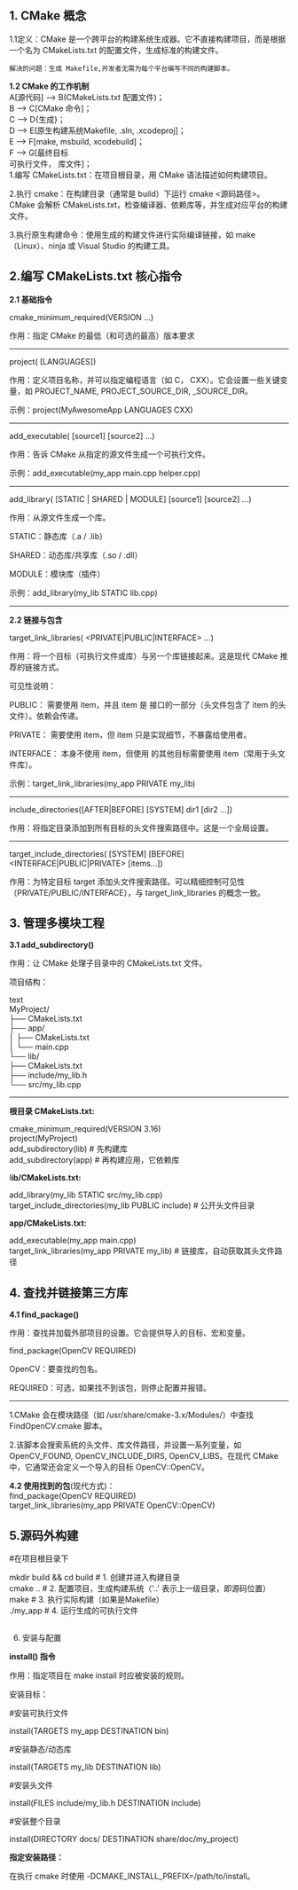 ## 1. CMake 概念  

1.1定义：CMake 是一个跨平台的构建系统生成器。它不直接构建项目，而是根据一个名为 CMakeLists.txt 的配置文件，生成标准的构建文件。

    解决的问题：生成 Makefile,开发者无需为每个平台编写不同的构建脚本。

**1.2 CMake 的工作机制**  
    A[源代码] --> B(CMakeLists.txt 配置文件)；  
    B --> C[CMake 命令]；  
    C --> D{生成}；  
    D --> E[原生构建系统Makefile, .sln, .xcodeproj]；  
    E --> F[make, msbuild, xcodebuild]；  
    F --> G[最终目标<br>可执行文件， 库文件]；  
1.编写 CMakeLists.txt：在项目根目录，用 CMake 语法描述如何构建项目。

2.执行 cmake：在构建目录（通常是 build）下运行 cmake <源码路径>。CMake 会解析 CMakeLists.txt，检查编译器、依赖库等，并生成对应平台的构建文件。

3.执行原生构建命令：使用生成的构建文件进行实际编译链接，如 make（Linux）、ninja 或 Visual Studio 的构建工具。

## 2.编写 CMakeLists.txt 核心指令
  
**2.1 基础指令**

cmake_minimum_required(VERSION ...)

作用：指定 CMake 的最低（和可选的最高）版本要求

---

project( [LANGUAGES])

作用：定义项目名称，并可以指定编程语言（如 C， CXX）。它会设置一些关键变量，如 PROJECT_NAME, PROJECT_SOURCE_DIR, _SOURCE_DIR。

示例：project(MyAwesomeApp LANGUAGES CXX)

---

add_executable( [source1] [source2] ...)

作用：告诉 CMake 从指定的源文件生成一个可执行文件。

示例：add_executable(my_app main.cpp helper.cpp)

---

add_library( [STATIC | SHARED | MODULE] [source1] [source2] ...)

作用：从源文件生成一个库。

STATIC：静态库（.a / .lib）

SHARED：动态库/共享库（.so / .dll）

MODULE：模块库（插件）

示例：add_library(my_lib STATIC lib.cpp)

---

**2.2 链接与包含**

target_link_libraries( <PRIVATE|PUBLIC|INTERFACE> <item>...)

作用：将一个目标（可执行文件或库）与另一个库链接起来。这是现代 CMake 推荐的链接方式。

可见性说明：

PUBLIC： <target>需要使用 item，并且 item 是<font style="background-color:#FFFFFF;"> </font><font style="background-color:#FFFFFF;"><target>  </font>接口的一部分（头文件包含了 item 的头文件）。依赖会传递。

PRIVATE： <target>需要使用 item，但 item 只是实现细节，不暴露给使用者。

INTERFACE： <target>本身不使用 item，但使用 <target> 的其他目标需要使用 item（常用于头文件库）。

示例：target_link_libraries(my_app PRIVATE my_lib)

---

include_directories([AFTER|BEFORE] [SYSTEM] dir1 [dir2 ...])

作用：将指定目录添加到所有目标的头文件搜索路径中。这是一个全局设置。

---

target_include_directories( [SYSTEM] [BEFORE] <INTERFACE|PUBLIC|PRIVATE> [items...])

作用：为特定目标 target 添加头文件搜索路径。可以精细控制可见性（PRIVATE/PUBLIC/INTERFACE），与 target_link_libraries 的概念一致。



## 3. 管理多模块工程
  
**3.1 add_subdirectory()**

作用：让 CMake 处理子目录中的 CMakeLists.txt 文件。

项目结构：

text  
MyProject/  
├── CMakeLists.txt  
├── app/  
│       ├── CMakeLists.txt  
│       └── main.cpp  
└── lib/  
    ├── CMakeLists.txt  
    ├── include/my_lib.h  
    └── src/my_lib.cpp

---

  
**根目录 CMakeLists.txt:**

cmake_minimum_required(VERSION 3.16)  
project(MyProject)  
add_subdirectory(lib) # 先构建库  
add_subdirectory(app) # 再构建应用，它依赖库

l**ib/CMakeLists.txt:**

add_library(my_lib STATIC src/my_lib.cpp)  
target_include_directories(my_lib PUBLIC include) # 公开头文件目录

**app/CMakeLists.txt:**

add_executable(my_app main.cpp)  
target_link_libraries(my_app PRIVATE my_lib) # 链接库，自动获取其头文件路径

## 4. 查找并链接第三方库
**4.1 find_package()**

作用：查找并加载外部项目的设置。它会提供导入的目标、宏和变量。

find_package(OpenCV REQUIRED)

OpenCV：要查找的包名。

REQUIRED：可选，如果找不到该包，则停止配置并报错。

---

1.CMake 会在模块路径（如 /usr/share/cmake-3.x/Modules/）中查找 FindOpenCV.cmake 脚本。

2.该脚本会搜索系统的头文件、库文件路径，并设置一系列变量，如 OpenCV_FOUND, OpenCV_INCLUDE_DIRS, OpenCV_LIBS。在现代 CMake 中，它通常还会定义一个导入的目标 OpenCV::OpenCV。

**4.2 使用找到的包**(现代方式)：  
find_package(OpenCV REQUIRED)  
target_link_libraries(my_app PRIVATE OpenCV::OpenCV)  


## 5.源码外构建


#在项目根目录下

mkdir build && cd build    # 1. 创建并进入构建目录  
cmake ..                              # 2. 配置项目，生成构建系统（'..' 表示上一级目录，即源码位置）  
make                                  # 3. 执行实际构建（如果是Makefile）  
./my_app                             # 4. 运行生成的可执行文件

##   
6. 安装与配置
  
**install() 指令**

作用：指定项目在 make install 时应被安装的规则。

安装目标：

#安装可执行文件

install(TARGETS my_app DESTINATION bin)

#安装静态/动态库

install(TARGETS my_lib DESTINATION lib)

#安装头文件

install(FILES include/my_lib.h DESTINATION include)

#安装整个目录

install(DIRECTORY docs/ DESTINATION share/doc/my_project)

**指定安装路径：**

在执行 cmake 时使用 -DCMAKE_INSTALL_PREFIX=/path/to/install。

